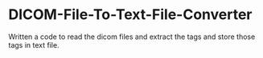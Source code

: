 # DICOM-File-To-Text-File-Converter
Written a code to read the dicom files and extract the tags and store those tags in text file.
